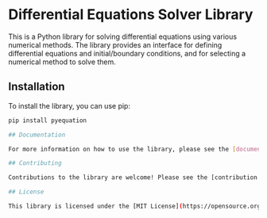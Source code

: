# Differential Equations Solver Library

This is a Python library for solving differential equations using various numerical methods. The library provides an interface for defining differential equations and initial/boundary conditions, and for selecting a numerical method to solve them.

## Installation

To install the library, you can use pip:

```bash
pip install pyequation

## Documentation

For more information on how to use the library, please see the [documentation](https://yourlibrary.com/docs).

## Contributing

Contributions to the library are welcome! Please see the [contribution guidelines](https://yourlibrary.com/contributing) for more information.

## License

This library is licensed under the [MIT License](https://opensource.org/licenses/MIT).
